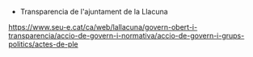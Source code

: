 
* Transparencia de l'ajuntament de la Llacuna

https://www.seu-e.cat/ca/web/lallacuna/govern-obert-i-transparencia/accio-de-govern-i-normativa/accio-de-govern-i-grups-politics/actes-de-ple
